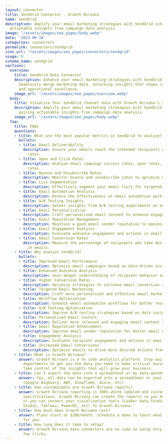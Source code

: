 ```yaml
---
layout: connector
title: SendGrid Connector - Growth Nirvana
name: SendGrid
description: Amplify your email marketing strategies with SendGrid integration, gaining
  actionable insights from campaign data analysis.
image: "/assets/images/seo_pages/body.webp"
date: '2023-09-18'
categories: connectors
permalink: connectors/sendgrid
icon_url: "/assets/images/seo_pages/connectors/sendgrid"
usage: 0
schema_name: sendgrid
sections:
  overview:
    title: SendGrid Data Connector
    description: Enhance your email marketing strategies with SendGrid integration.
      Seamlessly merge marketing data, unlocking insights that shape campaign strategies
      and operational excellence.
    image_url: "/assets/images/seo_pages/overview.webp"
  body:
    title: Visualize Your SendGrid channel data with Growth Nirvana's SendGrid Connector
    description: Amplify your email marketing strategies with SendGrid integration,
      gaining actionable insights from campaign data analysis.
    image_url: "/assets/images/seo_pages/body.webp"
  faq:
    title: FAQs
    questions:
    - title: What are the most popular metrics in SendGrid to analyze?
      bullets:
      - title: Email Deliverability
        description: Ensure your emails reach the intended recipients with high deliverability
          rates.
      - title: Open and Click Rates
        description: Analyze email campaign success rates, open rates, and click-through
          rates.
      - title: Bounce and Unsubscribe Rates
        description: Monitor bounce and unsubscribe rates to optimize email campaigns.
      - title: List Segmentation
        description: Effectively segment your email lists for targeted marketing campaigns.
      - title: Email Automation Analysis
        description: Assess the effectiveness of email automation workflows.
      - title: A/B Testing Insights
        description: Gather insights from A/B testing experiments on email campaigns.
      - title: Email Personalization
        description: Craft personalized email content to enhance engagement.
      - title: Email Reputation Management
        description: Maintain a good email sender reputation to maximize deliverability.
      - title: Email Engagement Analysis
        description: Evaluate audience engagement and actions in email campaigns.
      - title: Email Conversion Rates
        description: Measure the percentage of recipients who take desired actions
          in emails.
    - title: Why analyze SendGrid?
      bullets:
      - title: Improved Email Performance
        description: Optimize email campaigns based on data-driven insights.
      - title: Enhanced Audience Analysis
        description: Gain deeper understanding of recipient behavior and preferences.
      - title: Higher Conversion Rates
        description: Optimize strategies to increase email conversion rates.
      - title: Targeted Email Marketing
        description: Craft more personalized and effective email marketing campaigns.
      - title: Workflow Optimization
        description: Enhance email automation workflows for better results.
      - title: A/B Testing Optimization
        description: Improve A/B testing strategies based on data insights.
      - title: Personalized Email Content
        description: Deliver more relevant and engaging email content to recipients.
      - title: Email Reputation Enhancement
        description: Improve email sender reputation for better email deliverability.
      - title: Engagement Analysis
        description: Evaluate recipient engagement and actions in email campaigns.
      - title: Increased Email Conversions
        description: Optimize emails to drive more desired actions from recipients.
    - title: What is Growth Nirvana?
      answer: Growth Nirvana is a no code analytics platform. Stop waiting for other
        departments to get you the data you need to make critical business decisions.
        Take control of the insights that will grow your business.
    - title: Can I export the data into a spreadsheet or my data warehouse?
      answer: Yes, all data can be exported into a spreadsheet or your data warehouse
        (Google BigQuery, AWS, Snowflake, Azure, etc)
    - title: How customizable are Growth Nirvana reports?
      answer: Growth Nirvana reporting is 100% white labeled and customized to your
        specifications. Growth Nirvana can create the reports so you don’t have to
        or you can connect your visualization tools (Looker Data Studio/Google Data
        Studio, Tableau, PowerBI, etc) to Growth Nirvana.
    - title: How much does Growth Nirvana cost?
      answer: Plans start at $200/month. Schedule a demo to learn what plan is best
        for you.
    - title: How long does it take to setup?
      answer: Growth Nirvana data connectors are no code so setup only requires a
        few clicks.
---
```

